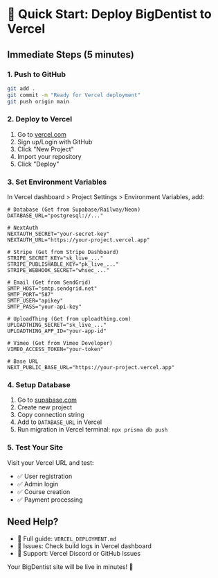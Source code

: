 # 🚀 Quick Start: Deploy BigDentist to Vercel

## Immediate Steps (5 minutes)

### 1. Push to GitHub
```bash
git add .
git commit -m "Ready for Vercel deployment"
git push origin main
```

### 2. Deploy to Vercel
1. Go to [vercel.com](https://vercel.com)
2. Sign up/Login with GitHub
3. Click "New Project"
4. Import your repository
5. Click "Deploy"

### 3. Set Environment Variables
In Vercel dashboard > Project Settings > Environment Variables, add:

```env
# Database (Get from Supabase/Railway/Neon)
DATABASE_URL="postgresql://..."

# NextAuth
NEXTAUTH_SECRET="your-secret-key"
NEXTAUTH_URL="https://your-project.vercel.app"

# Stripe (Get from Stripe Dashboard)
STRIPE_SECRET_KEY="sk_live_..."
STRIPE_PUBLISHABLE_KEY="pk_live_..."
STRIPE_WEBHOOK_SECRET="whsec_..."

# Email (Get from SendGrid)
SMTP_HOST="smtp.sendgrid.net"
SMTP_PORT="587"
SMTP_USER="apikey"
SMTP_PASS="your-api-key"

# UploadThing (Get from uploadthing.com)
UPLOADTHING_SECRET="sk_live_..."
UPLOADTHING_APP_ID="your-app-id"

# Vimeo (Get from Vimeo Developer)
VIMEO_ACCESS_TOKEN="your-token"

# Base URL
NEXT_PUBLIC_BASE_URL="https://your-project.vercel.app"
```

### 4. Setup Database
1. Go to [supabase.com](https://supabase.com)
2. Create new project
3. Copy connection string
4. Add to `DATABASE_URL` in Vercel
5. Run migration in Vercel terminal: `npx prisma db push`

### 5. Test Your Site
Visit your Vercel URL and test:
- ✅ User registration
- ✅ Admin login
- ✅ Course creation
- ✅ Payment processing

## Need Help?

- 📖 Full guide: `VERCEL_DEPLOYMENT.md`
- 🐛 Issues: Check build logs in Vercel dashboard
- 💬 Support: Vercel Discord or GitHub Issues

Your BigDentist site will be live in minutes! 🎉 